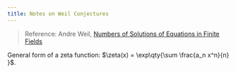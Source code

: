 ```yaml
---
title: Notes on Weil Conjectures
---
```


> Reference:
> Andre Weil, [Numbers of Solutions of Equations in Finite Fields](https://projecteuclid.org/download/pdf_1/euclid.bams/1183513798)


General form of a zeta function: $\zeta(x) = \exp\qty{\sum \frac{a_n x^n}{n} }$.

